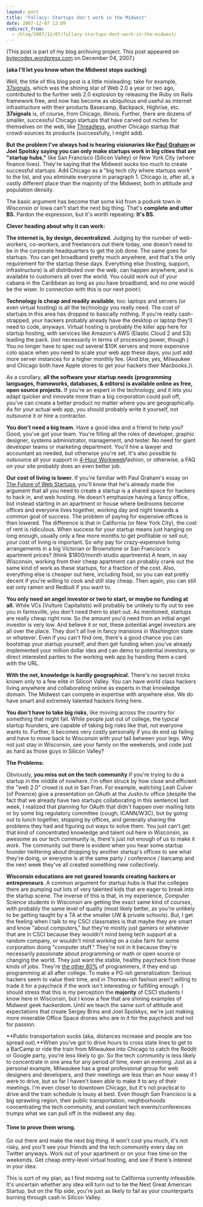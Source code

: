 ```yaml
---
layout: post
title: "Fallacy: Startups don't work in the Midwest"
date: 2007-12-07 12:09
redirect_from:
  - /blog/2007/12/07/fallacy-startups-dont-work-in-the-midwest/ 
---
```


(This post is part of my blog archiving project. This post appeared on
[bytecodex.wordpress.com](http://bytecodex.wordpress.com/2007/12/04/fallacy-startups-dont-work-in-the-midwest/)
on December 04, 2007.)

**(aka I'll let you know when the Midwest stops sucking)**

Well, the title of this blog post is a little misleading: take for
example, [37signals](http://37signals.com/), which was the shining star
of Web 2.0 a year or two ago, contributed to the further web 2.0
explosion by releasing the Ruby on Rails framework free, and now has
become as ubiquitous and useful as internet infrastructure with their
products Basecamp, Backpack, Highrise, etc. **37signals** is, of course,
from Chicago, Illinois. Further, there are dozens of smaller, successful
Chicago startups that have carved out niches for themselves on the web,
like [Threadless](http://threadless.com/), another Chicago startup that
crowd-sources its products (successfully, I might add).

**But the problem I've always had is hearing visionaries like [Paul
Graham](http://www.paulgraham.com/startuphubs.html) or Joel Spolsky
saying you can only make startups work in big cities that are "startup
hubs,"** like San Francisco (Silicon Valley) or New York City (where
finance lives). They're saying that the Midwest sucks too much to
create successful startups. Add Chicago as a "big tech city where
startups work" to the list, and you eliminate everyone in paragraph 1.
Chicago is, after all, a vastly different place than the majority of the
Midwest, both in attitude and population density.

The basic argument has become that some kid from a podunk town in
Wisconsin or Iowa can't start the next big thing. That's **complete
and utter BS.** Pardon the expression, but it's worth
repeating: **It's BS.**

**Clever heading about why it can work:**

**The internet is, by design, decentralized.** Judging by the number of
web-workers, co-workers, and freelancers out there today, one doesn't
need to be in the corporate headquarters to get the job done. The same
goes for startups. You can get broadband pretty much anywhere, and
that's the only requirement for the startup these days. Everything
else (hosting, support, infrastructure) is all distributed over the web,
can happen anywhere, and is available to customers all over the world.
You could work out of your cabana in the Caribbean as long as you have
broadband, and no one would be the wiser. In connection with this is our
next point:\

**Technology is cheap and readily available**, too: laptops and servers
(or even virtual hosting) is all the technology you really need. The
cost of startups in this area has dropped to basically nothing. If
you're really cash-strapped, your hackers probably already have the
desktop or laptop they'll need to code, anyways. Virtual hosting is
probably the killer app here for startup hosting, with services like
Amazon's AWS (Elastic Cloud 2 and S3) leading the pack. (not
necessarily in terms of processing power, though.) You no longer have to
spec out several $10K servers and more expensive colo space when you
need to scale your web app these days, you just add more server
instances for a higher monthly fee. (And btw, yes, Milwaukee and Chicago
both have Apple stores to get your hackers their Macbooks.)\

As a corollary, **all the software your startup needs (programming
languages, frameworks, databases, & editors) is available online as
free, open source projects.** If you're an expert in the technology,
and it lets you adapt quicker and innovate more than a big corporation
could pull off, you've can create a better product no matter where you
are geographically. As for your actual web app, you should probably
write it yourself, not outsource it or hire a contractor.

**You don't need a big team.** Have a good idea and a friend to help
you? Good, you've got your team. You're filling all the roles of
developer, graphic designer, systems administrator, management, and
tester. No need for giant developer teams or marketing department.
You'll hire a lawyer and accountant as needed, but otherwise you're
set. It's also possible to outsource all your support in [4-Hour
Workweek](http://www.amazon.com/4-Hour-Workweek-Escape-Live-Anywhere/dp/0307353133/)fashion,
or otherwise, a FAQ on your site probably does an even better job.

**Our cost of living is lower.** If you're familiar with Paul
Graham's essay on [The Future of Web
Startups](http://www.paulgraham.com/webstartups.html), you'll know
that he's already made the argument that all you need to create a
startup is a shared space for hackers to hack in, and web hosting. He
doesn't emphasize having a fancy office, but instead starting in an
apartment or house where bedrooms become offices and everyone lives
together, working day and night towards a common goal of success. The
problem of paying for expensive offices is then lowered. The difference
is that in California (or New York City), the cost of rent is
ridiculous. When success for your startup means just hanging on long
enough, usually only a few more months to get profitable or sell out,
your cost of living is important. So why pay for crazy-expensive living
arrangements in a big Victorian or Brownstone or San Francisco's
apartment prices? (think $1800/month studio apartments) A team, in say
Wisconsin, working from their cheap apartment can probably crank out the
same kind of work as these startups, for a fraction of the cost. Also,
everything else is cheaper out here, including food, so you can eat
pretty decent if you're willing to cook and still stay cheap. Then
again, you can still eat only ramen and Redbull if you want to.

**You only need an angel investor or two to start, or maybe no funding
at all.** While VCs (Vulture Capitalists) will probably be unlikely to
fly out to see you in farmsville, you don't need them to start out. As
mentioned, startups are really cheap right now. So the amount you'd
need from an initial angel investor is very low. And believe it or not,
these potential angel investors are all over the place. They don't all
live in fancy mansions in Washington state or whatever. Even if you
can't find one, there's a good chance you can bootstrap your startup
yourself, and then get funding when you've already implemented your
million dollar idea and can demo to potential investors, or direct
interested parties to the working web app by handing them a card with
the URL.

**With the net, knowledge is hardly geographical.** There's no secret
tricks known only to a few elite in Silicon Valley. You can have world
class hackers living anywhere and collaborating online as experts in
that knowledge domain. The Midwest can compete in expertise with
anywhere else. We do have smart and extremely talented hackers living
here.

**You don't have to take big risks**, like moving across the country
for something that might fail. While people just out of college, the
typical startup founders, are capable of taking big risks like that, not
everyone wants to. Further, it becomes very costly personally if you do
end up failing and have to move back to Wisconsin with your tail between
your legs. Why not just stay in Wisconsin, see your family on the
weekends, and code just as hard as those guys in Silicon Valley?

**The Problems:**

Obviously, **you miss out on the tech community** if you're trying to
do a startup in the middle of nowhere. I'm often struck by how close
and efficient the "web 2.0" crowd is out in San Fran. For example,
watching Leah Culver (of Pownce) give a presentation on OAuth at the
Justin.tv office (despite the fact that we already have two startups
collaborating in this sentence) last week, I realized that planning for
OAuth that didn't happen over mailing lists or by some big regulatory
committee (cough, ICANN/W3C), but by going out to lunch together,
stopping by offices, and generally sharing the problems they had and
figuring out ways to solve them. You just can't get that kind of
concentrated knowledge and talent out here in Wisconsin, as awesome as
our tech community is, there's just not enough of us to make it work.
The community out there is evident when you hear some startup founder
twittering about dropping by another startup's offices to see what
they're doing, or everyone is at the same party / conference / barcamp
and the next week they've all created something new collectively.

**Wisconsin educations are not geared towards creating hackers or
entrepreneurs**. A common argument for startup hubs is that the colleges
there are pumping out lots of very talented kids that are eager to break
into the startup scene. The inverse of this is that, in my experience,
Computer Science students in Wisconsin are getting the exact same kind
of courses, with probably the same level of quality (most likely better,
as you're unlikely to be getting taught by a TA at the smaller UW &
private schools). But, I get the feeling when I talk to my CSCI
classmates is that maybe they are smart and know "about computers,"
but they're mostly just gamers or whatever that are in CSCI because
they wouldn't mind being tech support at a random company, or
wouldn't mind working on a cube farm for some corporation doing
"computer stuff." They're not in it because they're necessarily
passionate about programming or math or open source or changing the
world. They just want the stable, healthy paycheck from those kinds of
jobs. They're [the other
80%](http://www.codinghorror.com/blog/archives/001002.html) of
programmers, if they end up programming at all after college. To make a
PG-ish generalization: Serious hackers seem to value their time, and in
Thoreau-ish fashion aren't willing to trade it for a paycheck if the
work isn't interesting or fulfilling enough. I should stress that this
is my perception the **majority** of CSCI students I know here in
Wisconsin, but I know a few that are shining examples of Midwest geek
hackerdom. Until we teach the same sort of attitude and expectations
that create Sergey Brins and Joel Spolskys, we're just making more
miserable Office Space drones who are in it for the paycheck and not for
passion.

**Public transportation sucks (aka, distances increase and people are
too spread out).**When you've got to drive hours to cross state lines
to get to a BarCamp or ride the train from Milwaukee into Chicago to
catch the Reddit or Google party, you're less likely to go. So the
tech community is less likely to concentrate in one area for any period
of time, even an evening. Just as a personal example, Milwaukee has a
great professional group for web designers and developers, and their
meetings are less than an hour away if I were to drive, but so far I
haven't been able to make it to any of their meetings. I'm even
closer to downtown Chicago, but it's not practical to drive and the
train schedule is lousy at best. Even though San Francisco is a big
sprawling region, their public transportation, neighborhoods
concentrating the tech community, and constant tech events/conferences
trumps what we can pull off in the midwest any day.

#### Time to prove them wrong.

Go out there and make the next big thing. It won't cost you much,
it's not risky, and you'll see your friends and the tech community
every day on Twitter anyways. Work out of your apartment or on your free
time on the weekends. Get cheap entry-level virtual hosting, and see if
there's interest in your idea.

This is sort of my plan, as I find moving out to California currently
infeasible. It's uncertain whether any idea will turn out to be the
Next Great American Startup, but on the flip side, you're just as
likely to fail as your counterparts burning through cash in Silicon
Valley.
